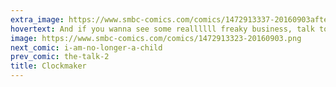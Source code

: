 ```yaml
---
extra_image: https://www.smbc-comics.com/comics/1472913337-20160903after.png
hovertext: And if you wanna see some reallllll freaky business, talk to Cultural Evolution.
image: https://www.smbc-comics.com/comics/1472913323-20160903.png
next_comic: i-am-no-longer-a-child
prev_comic: the-talk-2
title: Clockmaker
---
```


